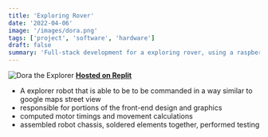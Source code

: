 ```yaml
---
title: 'Exploring Rover'
date: '2022-04-06'
image: '/images/dora.png'
tags: ['project', 'software', 'hardware']
draft: false
summary: 'Full-stack development for a exploring rover, using a raspberry pi, sensors, motors, and wheels'
---
```


![Dora the Explorer](/static/images/dora-the-explorer.png)
[**Hosted on Replit**](https://replit.com/@WorldofKerry/Kare-Bear-1)

- A explorer robot that is able to be to be commanded in a way similar to google maps street view
- responsible for portions of the front-end design and graphics
- computed motor timings and movement calculations
- assembled robot chassis, soldered elements together, performed testing
